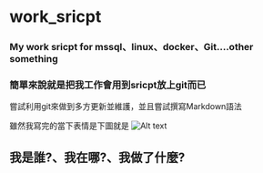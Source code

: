 # work_sricpt

### My work sricpt for mssql、linux、docker、Git....other something

### 簡單來說就是把我工作會用到sricpt放上git而已

嘗試利用git來做到多方更新並維護，並且嘗試撰寫Markdown語法

雖然我寫完的當下表情是下圖就是
![Alt text](https://i.imgur.com/mi8oxcZ.jpg)


## 我是誰?、我在哪?、我做了什麼?
